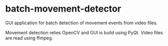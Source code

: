 # batch-movement-detector
GUI application for batch detection of movement events from video files. 

Movement detection relies OpenCV and GUI is build using PyQt. Video files are read using ffmpeg.



